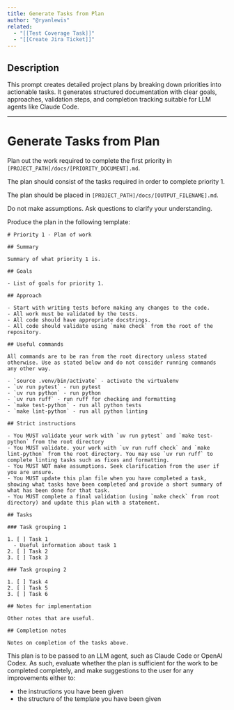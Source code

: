 ```yaml
---
title: Generate Tasks from Plan
author: "@ryanlewis"
related:
  - "[[Test Coverage Task]]"
  - "[[Create Jira Ticket]]"
---
```


## Description

This prompt creates detailed project plans by breaking down priorities into actionable tasks. It generates structured documentation with clear goals, approaches, validation steps, and completion tracking suitable for LLM agents like Claude Code.

---

<div class="prompt-content">

# Generate Tasks from Plan

Plan out the work required to complete the first priority in `[PROJECT_PATH]/docs/[PRIORITY_DOCUMENT].md`.

The plan should consist of the tasks required in order to complete priority 1.

The plan should be placed in `[PROJECT_PATH]/docs/[OUTPUT_FILENAME].md`.

Do not make assumptions. Ask questions to clarify your understanding.

Produce the plan in the following template:

```
# Priority 1 - Plan of work

## Summary

Summary of what priority 1 is.

## Goals

- List of goals for priority 1.

## Approach 

- Start with writing tests before making any changes to the code. 
- All work must be validated by the tests. 
- All code should have appropriate docstrings.
- All code should validate using `make check` from the root of the repository.

## Useful commands

All commands are to be ran from the root directory unless stated otherwise. Use as stated below and do not consider running commands any other way.

- `source .venv/bin/activate` - activate the virtualenv
- `uv run pytest` - run pytest
- `uv run python` - run python
- `uv run ruff` - run ruff for checking and formatting
- `make test-python` - run all python tests
- `make lint-python` - run all python linting

## Strict instructions

- You MUST validate your work with `uv run pytest` and `make test-python` from the root directory
- You MUST validate. your work with `uv run ruff check` and `make lint-python` from the root directory. You may use `uv run ruff` to complete linting tasks such as fixes and formatting.
- You MUST NOT make assumptions. Seek clarification from the user if you are unsure.
- You MUST update this plan file when you have completed a task, showing what tasks have been completed and provide a short summary of what has been done for that task. 
- You MUST complete a final validation (using `make check` from root directory) and update this plan with a statement. 

## Tasks

### Task grouping 1

1. [ ] Task 1
  - Useful information about task 1
2. [ ] Task 2
3. [ ] Task 3

### Task grouping 2

1. [ ] Task 4
2. [ ] Task 5
3. [ ] Task 6

## Notes for implementation

Other notes that are useful.

## Completion notes

Notes on completion of the tasks above.
```

This plan is to be passed to an LLM agent, such as Claude Code or OpenAI Codex. As such, evaluate whether the plan is sufficient for the work to be completed completely, and make suggestions to the user for any improvements either to:

- the instructions you have been given
- the structure of the template you have been given

</div>
